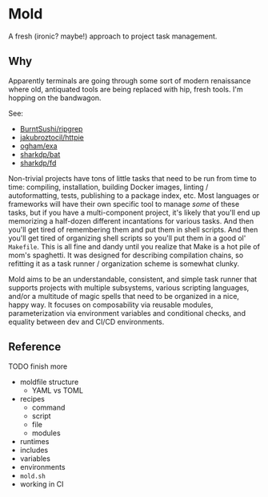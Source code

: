 # Mold

A fresh (ironic? maybe!) approach to project task management.

## Why

Apparently terminals are going through some sort of modern renaissance where
old, antiquated tools are being replaced with hip, fresh tools. I'm hopping on
the bandwagon.

See:

* [BurntSushi/ripgrep](https://github.com/BurntSushi/ripgrep)
* [jakubroztocil/httpie](https://github.com/jakubroztocil/httpie)
* [ogham/exa](https://github.com/ogham/exa)
* [sharkdp/bat](https://github.com/sharkdp/bat)
* [sharkdp/fd](https://github.com/sharkdp/fd)

Non-trivial projects have tons of little tasks that need to be run from time to
time: compiling, installation, building Docker images, linting /
autoformatting, tests, publishing to a package index, etc. Most languages or
frameworks will have their own specific tool to manage *some* of these tasks,
but if you have a multi-component project, it's likely that you'll end up
memorizing a half-dozen different incantations for various tasks. And then
you'll get tired of remembering them and put them in shell scripts. And then
you'll get tired of organizing shell scripts so you'll put them in a good ol'
`Makefile`. This is all fine and dandy until you realize that Make is a hot
pile of mom's spaghetti. It was designed for describing compilation chains, so
refitting it as a task runner / organization scheme is somewhat clunky.

Mold aims to be an understandable, consistent, and simple task runner that
supports projects with multiple subsystems, various scripting languages, and/or
a multitude of magic spells that need to be organized in a nice, happy way. It
focuses on composability via reusable modules, parameterization via environment
variables and conditional checks, and equality between dev and CI/CD
environments.

## Reference

TODO finish more

* moldfile structure
  * YAML vs TOML
* recipes
  * command
  * script
  * file
  * modules
* runtimes
* includes
* variables
* environments
* `mold.sh`
* working in CI
